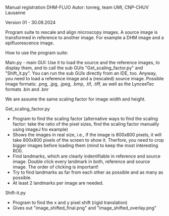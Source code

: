 Manual registration DHM-FLUO
Autor: tonreg, team UMI, CNP-CHUV Lausanne
 
Version 01 - 30.09.2024

Program suite to rescale and align microscopy images. A source image is transformed in reference to another image. For example a DHM image and a epifluorescence image.

How to use the program suite:

Main.py - main GUI:
Use it to load the source and the reference images, to display them, and to call the sub GUIs "Get_scaling_factor.py" and "Shift_it.py". You can run the sub GUIs directly from an IDE, too. Anyway, you need to load a reference image and a (rescaled) source image.
Possible image formats: .png, .jpg, .jpeg, .bmp, .tif, .tiff, as well as the LynceeTec formats .bin and .bnr

We are assume the same scaling factor for image width and height.

Get_scaling_factor.py
- Program to find the scaling factor (alternative ways to find the scaling factor: take the ratio of the pixel sizes, find the scaling factor manually using imageJ fro example)
- Shows the images in real size, i.e., if the image is 800x800 pixels, it will take 800x800 pixels of the screen to show it. Therfore, you need to crop bigger images before loading them (mind to keep the most interesting ROI).
- Find landmarks, which are clearly indentifiable in reference and source image. Double click every landmark in both, reference and source image. The order of clicking is important!
- Try to find landmarks as far from each other as possible and as many as possible.
- At least 2 landmarks per image are needed. 

Shift-it.py
- Program to find the x and y pixel shift (rigid translation)
- Gives out "image_shifted_final.png" and "image_shifted_overlay.png"
